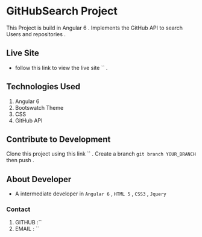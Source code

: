# GitHubSearch Project

This Project is build in Angular 6 . Implements the GitHub API to search Users and repositories . 

## Live Site

+ follow this link to view the live site `` . 

## Technologies Used

1. Angular 6
2. Bootswatch Theme
3. CSS
4. GitHub API

## Contribute to Development

Clone this project using this link `` . Create a branch `git branch YOUR_BRANCH` then  push .

## About Developer
+ A intermediate developer in `Angular 6`  , `HTML 5` , `CSS3` , `Jquery `

 ### Contact
  1. GITHUB :``
  2. EMAIL  : ``
